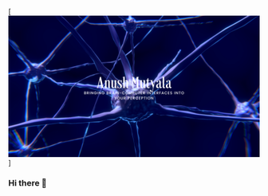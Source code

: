
[![Header](https://github.com/anmutechsupport/anmutechsupport/blob/main/Anush%20Mutyala.png "Header")]

### Hi there 👋

<!--
**anmutechsupport/anmutechsupport** is a ✨ _special_ ✨ repository because its `README.md` (this file) appears on your GitHub profile.

Here are some ideas to get you started:

- 🔭 I’m currently working on ...
- 🌱 I’m currently learning ...
- 👯 I’m looking to collaborate on ...
- 🤔 I’m looking for help with ...
- 💬 Ask me about ...
- 📫 How to reach me: ...
- 😄 Pronouns: ...
- ⚡ Fun fact: ...
-->
